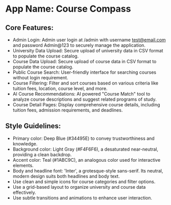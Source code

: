 # **App Name**: Course Compass

## Core Features:

- Admin Login: Admin user login at /admin with username test@email.com and password Admin@123 to securely manage the application.
- University Data Upload: Secure upload of university data in CSV format to populate the course catalog.
- Course Data Upload: Secure upload of course data in CSV format to populate the course catalog.
- Public Course Search: User-friendly interface for searching courses without login requirement.
- Course Filtering: Filter and sort courses based on various criteria like tuition fees, location, course level, and more.
- AI Course Recommendations: AI powered "Course Match" tool to analyze course descriptions and suggest related programs of study.
- Course Detail Pages: Display comprehensive course details, including tuition fees, admission requirements, and deadlines.

## Style Guidelines:

- Primary color: Deep Blue (#34495E) to convey trustworthiness and knowledge.
- Background color: Light Gray (#F4F6F6), a desaturated near-neutral, providing a clean backdrop.
- Accent color: Teal (#1ABC9C), an analogous color used for interactive elements.
- Body and headline font: 'Inter', a grotesque-style sans-serif. Its neutral, modern design suits both headlines and body text.
- Use clean and simple icons for course categories and filter options.
- Use a grid-based layout to organize university and course data effectively.
- Use subtle transitions and animations to enhance user interaction.